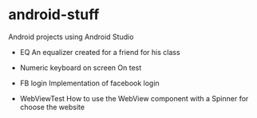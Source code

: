 # android-stuff
Android projects using Android Studio

- EQ
	An equalizer created for a friend for his class

- Numeric keyboard on screen
	On test

- FB login
	Implementation of facebook login

- WebViewTest
	How to use the WebView component with a Spinner for choose the website 
